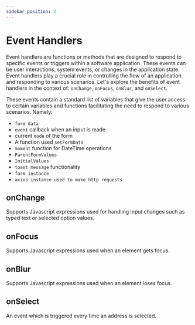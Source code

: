 ```yaml
---
sidebar_position: 2
---
```


# Event Handlers

Event handlers are functions or methods that are designed to respond to specific events or triggers within a software application. These events can be user interactions, system events, or changes in the application state. Event handlers play a crucial role in controlling the flow of an application and responding to various scenarios. Let's explore the benefits of event handlers in the context of: `onChange`, `onFocus`, `onBlur`, and `onSelect`.

These events contain a standard list of variables that give the user access to certain variables and functions facilitating the need to respond to various scenarios. Namely:

- `form data`
- `event` callback when an input is made
- current `mode` of the form
- A function used `setFormData`
- `moment` function for DateTime operations
- `ParentFormValues`
- `InitialValues`
- `toast message` functionality
- `form instance`
- `axios instance used to make http requests`

## onChange

Supports Javascript expressions used for handling input changes such as typed text or selected option values.

## onFocus

Supports Javascript expressions used when an element gets focus.

## onBlur

Supports Javascript expressions used when an element loses focus.

## onSelect

An event which is triggered every time an address is selected.
